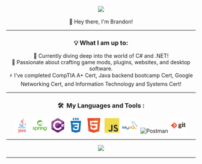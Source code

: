 <p align="center"><img src="https://media.giphy.com/media/dEvfJaOEzxl9AUSzHP/giphy.gif" width="200"/></p>

<p align="center">👋 Hey there, I'm Brandon!</p>

---

### <p align="center">💡 What I am up to:</p>
<p align="center">
  🌱 Currently diving deep into the world of C# and .NET! <br/>
  🔭 Passionate about crafting game mods, plugins, websites, and desktop software. <br/>
  ⚡ I've completed CompTIA A+ Cert, Java backend bootcamp Cert, Google Networking Cert, and Information Technology and Systems Cert!<br/>
</p>

---

### <p align="center">🛠 &nbsp;My Languages and Tools :</p>

<p align="center">
<img src="https://github.com/devicons/devicon/blob/master/icons/java/java-original-wordmark.svg" title="Java" alt="Java" width="40" height="40"/>&nbsp;
<img src="https://github.com/devicons/devicon/blob/master/icons/spring/spring-original-wordmark.svg" title="Spring" alt="Spring" width="40" height="40"/>&nbsp;
<img src="https://github.com/devicons/devicon/blob/master/icons/csharp/csharp-original.svg" title="C#" alt="CSharp" width="40" height="40"/>&nbsp;
<img src="https://github.com/devicons/devicon/blob/master/icons/css3/css3-plain-wordmark.svg"  title="CSS3" alt="CSS" width="40" height="40"/>&nbsp;
<img src="https://github.com/devicons/devicon/blob/master/icons/html5/html5-original.svg" title="HTML5" alt="HTML" width="40" height="40"/>&nbsp;
<img src="https://github.com/devicons/devicon/blob/master/icons/javascript/javascript-original.svg" title="JavaScript" alt="JavaScript" width="40" height="40"/>&nbsp;
<img src="https://github.com/devicons/devicon/blob/master/icons/mysql/mysql-original-wordmark.svg" title="MySQL"  alt="MySQL" width="40" height="40"/>&nbsp;
<img src="https://www.vectorlogo.zone/logos/getpostman/getpostman-icon.svg" title="Postman"  alt="Postman" width="40" height="40"/>&nbsp;
<img src="https://github.com/devicons/devicon/blob/master/icons/git/git-original-wordmark.svg" title="Git" **alt="Git" width="40" height="40"/>&nbsp;
</p>

---
<p align="center">
  <img src="https://github-readme-stats.vercel.app/api/top-langs/?username=BrandoTheDev&layout=compact&theme=vision-friendly-dark&card_width=420">
</p>

  <!-- Site isnt pulling right now
  <img src="http://github-readme-streak-stats.herokuapp.com?user=BrandoTheDev&theme=dark&background=000000&card_width=420">
  -->
  
---
